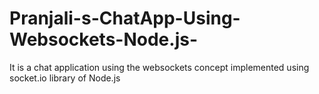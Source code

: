 # Pranjali-s-ChatApp-Using-Websockets-Node.js-
It is a chat application using the websockets concept implemented using socket.io library of Node.js
